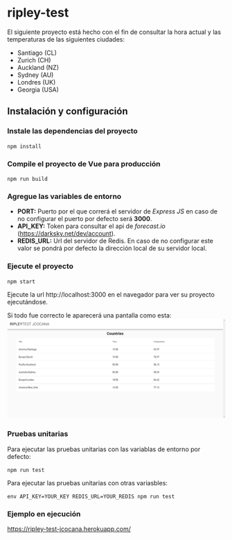 # ripley-test

El siguiente proyecto está hecho con el fin de consultar la hora actual y las temperaturas de las siguientes ciudades:
* Santiago (CL)
* Zurich (CH)
* Auckland (NZ)
* Sydney (AU)
* Londres (UK)
* Georgia (USA)

## Instalación y configuración
### Instale las dependencias del proyecto
```
npm install
```

### Compile el proyecto de Vue para producción
```
npm run build
```

### Agregue las variables de entorno
* **PORT:** Puerto por el que correrá el servidor de *Express JS* en caso de no configurar el puerto por defecto será **3000**.
* **API_KEY:** Token para consultar el api de *forecast.io* (https://darksky.net/dev/account).
* **REDIS_URL:** Url del servidor de Redis. En caso de no configurar este valor se pondrá por defecto la dirección local de su servidor local.

### Ejecute el proyecto
```
npm start
```

Ejecute la url http://localhost:3000 en el navegador para ver su proyecto ejecutándose.

Si todo fue correcto le aparecerá una pantalla como esta:
![](example.png)

### Pruebas unitarias
Para ejecutar las pruebas unitarias con las variablas de entorno por defecto:
```
npm run test
```
Para ejecutar las pruebas unitarias con otras variasbles:
```
env API_KEY=YOUR_KEY REDIS_URL=YOUR_REDIS npm run test
```


### Ejemplo en ejecución
https://ripley-test-jcocana.herokuapp.com/
